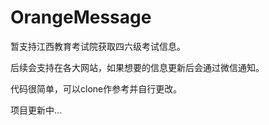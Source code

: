 # OrangeMessage

暂支持江西教育考试院获取四六级考试信息。

后续会支持在各大网站，如果想要的信息更新后会通过微信通知。

代码很简单，可以clone作参考并自行更改。

项目更新中...